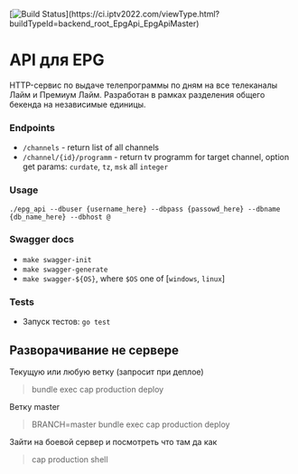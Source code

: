 [![Build Status](https://ci.iptv2022.com/app/rest/builds/buildType(id:backend_root_EpgApi_EpgApiMaster)/statusIcon)](https://ci.iptv2022.com/viewType.html?buildTypeId=backend_root_EpgApi_EpgApiMaster)

# API для EPG

HTTP-сервис по выдаче телепрограммы по дням на все телеканалы Лайм и Премиум Лайм. Разработан в рамках разделения общего бекенда на независимые единицы.

### Endpoints

- `/channels` - return list of all channels
- `/channel/{id}/programm` - return tv programm for target channel, option get params: `curdate`, `tz`, `msk` all `integer`

### Usage

`./epg_api --dbuser {username_here} --dbpass {passowd_here} --dbname {db_name_here} --dbhost @`

### Swagger docs

- `make swagger-init`
- `make swagger-generate`
- `make swagger-${OS}`, where `$OS` one of [`windows`, `linux`]

### Tests

- Запуск тестов: `go test`

## Разворачивание не сервере

Текущую или любую ветку (запросит при деплое)

> bundle exec cap production deploy

Ветку master

> BRANCH=master bundle exec cap production deploy

Зайти на боевой сервер и посмотреть что там да как

> cap production shell

